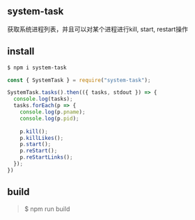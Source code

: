 ## system-task

获取系统进程列表，并且可以对某个进程进行kill, start, restart操作

## install
```sh
$ npm i system-task
```

```js
const { SystemTask } = require("system-task");

SystemTask.tasks().then(({ tasks, stdout }) => {
  console.log(tasks);
  tasks.forEach(p => {
    console.log(p.pname);
    console.log(p.pid);
    
    p.kill();
    p.killLikes();
    p.start();
    p.reStart();
    p.reStartLinks();
  });
})
```

## build
> $ npm run build